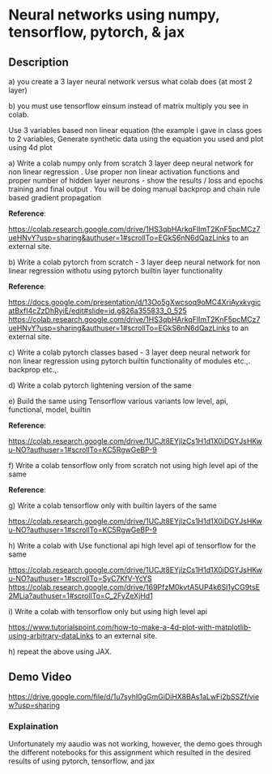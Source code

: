 # Neural networks using numpy, tensorflow, pytorch, & jax

## Description
a) you create a 3 layer neural network versus what colab does (at most 2 layer)

b) you must use tensorflow einsum instead of matrix multiply you see in colab.

 Use 3 variables based non linear equation (the example i gave in class goes to  2 variables, Generate synthetic data using the equation you used and plot using 4d plot

a) Write  a colab  numpy only from scratch 3 layer deep neural network for non linear regression . Use proper non linear activation functions and proper number of hidden layer neurons - show the results / loss and epochs training and final output . You will be doing manual backprop and chain rule based gradient propagation <br>

**Reference**: 

https://colab.research.google.com/drive/1HS3qbHArkqFlImT2KnF5pcMCz7ueHNvY?usp=sharing&authuser=1#scrollTo=EGkS6nN6dQazLinks to an external site.

b) Write a colab pytorch from scratch - 3 layer deep neural network for non linear regression withotu using pytorch builtin layer functionality <br>

**Reference**: 

https://docs.google.com/presentation/d/13Oo5gXwcsoq9oMC4XriAyxkvgicatBxfI4cZzDhRyiE/edit#slide=id.g826a355833_0_525
https://colab.research.google.com/drive/1HS3qbHArkqFlImT2KnF5pcMCz7ueHNvY?usp=sharing&authuser=1#scrollTo=EGkS6nN6dQazLinks to an external site.

 

c) Write  a colab pytorch classes based - 3 layer deep neural network for non linear regression using pytorch builtin functionality of modules etc.,. backprop etc.,.

d) Write  a colab  pytorch lightening version of the same

e) Build the same using Tensorflow various variants low level, api, functional, model, builtin <br>

**Reference**: 

https://colab.research.google.com/drive/1UCJt8EYjlzCs1H1d1X0iDGYJsHKwu-NO?authuser=1#scrollTo=KC5RgwGeBP-9

 
f) Write  a colab  tensorflow only from scratch not using high level api  of the same <br>

**Reference**: 


g) Write a colab tensorflow only with builtin layers of the same

https://colab.research.google.com/drive/1UCJt8EYjlzCs1H1d1X0iDGYJsHKwu-NO?authuser=1#scrollTo=KC5RgwGeBP-9
<br>

 h) Write a colab with Use functional api high level api  of tensorflow for the same

https://colab.research.google.com/drive/1UCJt8EYjlzCs1H1d1X0iDGYJsHKwu-NO?authuser=1#scrollTo=SyC7KfV-YcYS <br> 
https://colab.research.google.com/drive/169PfzM0kvtA5UP4k6Sl1yCG9tsE2MLia?authuser=1#scrollTo=C_2FyZeXjHd1

i) Write a colab with tensorflow only but using high level api

https://www.tutorialspoint.com/how-to-make-a-4d-plot-with-matplotlib-using-arbitrary-dataLinks to an external site.

 

h) repeat the above using JAX.

## Demo Video
https://drive.google.com/file/d/1u7syhI0gGmGiDiHX8BAs1aLwFi2bSSZf/view?usp=sharing

### Explaination
Unfortunately my aaudio was not working, however, the demo goes through the different notebooks for this assignment which resulted in the desired results of using pytorch, tensorflow, and jax

